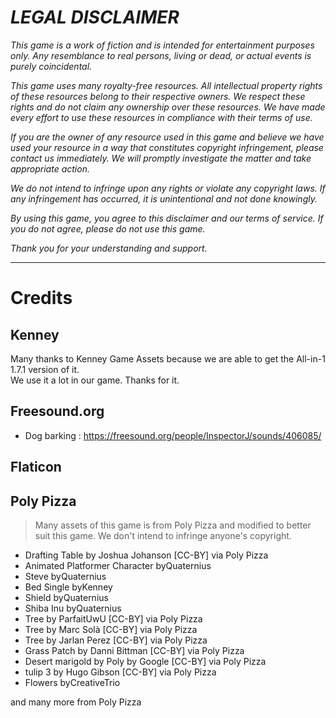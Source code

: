 # ***LEGAL DISCLAIMER***

*This game is a work of fiction and is intended for entertainment purposes only. Any resemblance to real persons, living or dead, or actual events is purely coincidental.*

*This game uses many royalty-free resources. All intellectual property rights of these resources belong to their respective owners. We respect these rights and do not claim any ownership over these resources. We have made every effort to use these resources in compliance with their terms of use.*

*If you are the owner of any resource used in this game and believe we have used your resource in a way that constitutes copyright infringement, please contact us immediately. We will promptly investigate the matter and take appropriate action.*

*We do not intend to infringe upon any rights or violate any copyright laws. If any infringement has occurred, it is unintentional and not done knowingly.*

*By using this game, you agree to this disclaimer and our terms of service. If you do not agree, please do not use this game.*

*Thank you for your understanding and support.*

---

# Credits

## Kenney
Many thanks to Kenney Game Assets because we are able to get the All-in-1 1.7.1 version of it.  
We use it a lot in our game. Thanks for it.

## Freesound.org
- Dog barking : https://freesound.org/people/InspectorJ/sounds/406085/

## Flaticon

## Poly Pizza
> Many assets of this game is from Poly Pizza and modified to better suit this game. We don't intend to infringe anyone's copyright.

- Drafting Table by Joshua Johanson [CC-BY] via Poly Pizza
- Animated Platformer Character byQuaternius
- Steve byQuaternius
- Bed Single byKenney
- Shield byQuaternius
- Shiba Inu byQuaternius
- Tree by ParfaitUwU [CC-BY] via Poly Pizza
- Tree by Marc Solà [CC-BY] via Poly Pizza
- Tree by Jarlan Perez [CC-BY] via Poly Pizza
- Grass Patch by Danni Bittman [CC-BY] via Poly Pizza
- Desert marigold by Poly by Google [CC-BY] via Poly Pizza
- tulip 3 by Hugo Gibson [CC-BY] via Poly Pizza
- Flowers byCreativeTrio

and many more from Poly Pizza